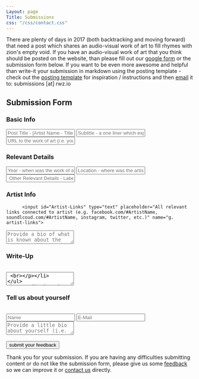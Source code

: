 ```yaml
---
Layout: page
Title: Submissions
css: "/css/contact.css"
---
```


There are plenty of days in 2017 (both backtracking and moving forward) that need a post which shares an audio-visual work of art to fill rhymes with zion's empty void. If you have an audio-visual work of art that you think should be posted on the website, than please fill out our [google form](https://goo.gl/forms/5aK05ClOEF6Il8o02) or the submission form below. If you want to be even more awesome and helpful than write-it your submission in markdown using the posting template - check out the [posting template](https://github.com/rhymeswithzion/rhymeswithzion.github.io/blob/master/README.md#posting-template) for inspiration / instructions and then [email](mailto:submissions@rwz.io) it to: submissions [at] rwz.io


## Submission Form
<form id="form" class="topBefore" action="https://formspree.io/submissions@rwz.io"
      method="POST">	
  <h3>Basic Info</h3> 	 
  <input id="title" type="text" placeholder="Post Title - [Artist Name - Title of the Work of Art]" name="a. title">
  <input id="Link" type="text" placeholder="Subtitle - a one liner which explains what makes this audio-visual work of art interesting / cool / phenomenal" name="b. subtitle">
		  <input id="Link" type="text" placeholder="URL to the work of art (i.e. youtube.com/watch?v=#YoutubeVidID)" name="c. link">
  <h3>Relevant Details</h3> 	 
  <input id="Year" type="text" placeholder="Year - when was the work of art created / released" name="d. year">
  <input id="Location" type="text" placeholder="Location - where was the artist born / where are they based / where was the work of art recorded" name="e. location">
 <input id="Other" type="text" placeholder=" Other Relevant Details - Label / Producer / Director, etc" name="f. other-details">
  
  <h3>Artist Info</h3>
  	

		  <input id="Artist-Links" type="text" placeholder="All relevant links connected to artist (e.g. facebook.com/#ArtistName, soundlcoud.com/#ArtistName, instagram, twitter, etc.)" name="g. artist-links">
  <textarea id="message" type="text" placeholder="Provide a bio of what is known about the artist - this can be taken from Wikipedia. Please include URL links to sources that you've cited" name="h. artist-bio"></textarea>
<h3>Write-Up</h3> 	 
	<br>
	<textarea id="message" type="text" placeholder="This write-up should go in depth, it still should not be more than a paragraph or two. Feel free to talk about anything, including:

- The instrumentation, what is so great about the beat/tune

- the lyrics, what enlightening wisdom or wordplay is going on

- the visuals, what makes it beautiful or interesting" name="i. write-up"></textarea>
  <br>
<h3>Attribution</h3>  
  <br>
  <textarea id="message" type="text" placeholder="Provide attributions on what is known about the audio-visual work of art, and shout-out anyone who helped make it possible (for example: director, producer, label, etc)" name="j. attribution"></textarea>
  <br>
<h3> Tell us about yourself </h3>
  <br>
   <input id="name" type="text" placeholder="Name" name="k. name">
		  <input id="email" type="text" placeholder="E-Mail" name="l. email">
  <textarea id="message" type="text" placeholder="Provide a little bio about yourself (i.e. what you do / thinks you like) and any relevant links you would like us to share (e.g. your website, instagram, twitter, facebook, soundcloud, etc)" name="m. profile"></textarea>
  <br>
  <br>
  <input id="submit" type="submit" value="submit your feedback">
  
</form>

Thank you for your submission. If you are having any difficulties submitting content or do not like the submission form, please give us some [feedback](http://www.rwz.io/feedback/) so we can improve it or [contact us](http://www.rwz.io/contact/) directly.
